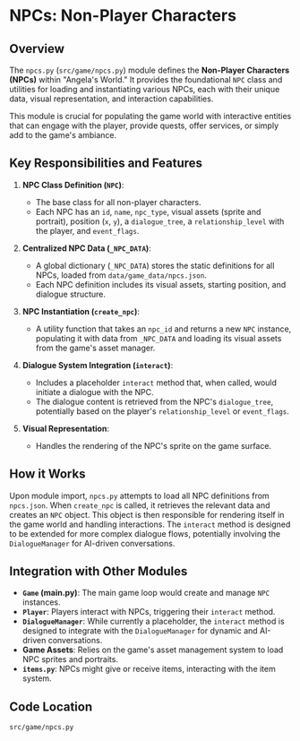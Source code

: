 # NPCs: Non-Player Characters

## Overview

The `npcs.py` (`src/game/npcs.py`) module defines the **Non-Player Characters (NPCs)** within "Angela's World." It provides the foundational `NPC` class and utilities for loading and instantiating various NPCs, each with their unique data, visual representation, and interaction capabilities.

This module is crucial for populating the game world with interactive entities that can engage with the player, provide quests, offer services, or simply add to the game's ambiance.

## Key Responsibilities and Features

1.  **NPC Class Definition (`NPC`)**: 
    *   The base class for all non-player characters.
    *   Each NPC has an `id`, `name`, `npc_type`, visual assets (sprite and portrait), position (`x`, `y`), a `dialogue_tree`, a `relationship_level` with the player, and `event_flags`.

2.  **Centralized NPC Data (`_NPC_DATA`)**: 
    *   A global dictionary (`_NPC_DATA`) stores the static definitions for all NPCs, loaded from `data/game_data/npcs.json`.
    *   Each NPC definition includes its visual assets, starting position, and dialogue structure.

3.  **NPC Instantiation (`create_npc`)**: 
    *   A utility function that takes an `npc_id` and returns a new `NPC` instance, populating it with data from `_NPC_DATA` and loading its visual assets from the game's asset manager.

4.  **Dialogue System Integration (`interact`)**: 
    *   Includes a placeholder `interact` method that, when called, would initiate a dialogue with the NPC.
    *   The dialogue content is retrieved from the NPC's `dialogue_tree`, potentially based on the player's `relationship_level` or `event_flags`.

5.  **Visual Representation**: 
    *   Handles the rendering of the NPC's sprite on the game surface.

## How it Works

Upon module import, `npcs.py` attempts to load all NPC definitions from `npcs.json`. When `create_npc` is called, it retrieves the relevant data and creates an `NPC` object. This object is then responsible for rendering itself in the game world and handling interactions. The `interact` method is designed to be extended for more complex dialogue flows, potentially involving the `DialogueManager` for AI-driven conversations.

## Integration with Other Modules

-   **`Game` (main.py)**: The main game loop would create and manage `NPC` instances.
-   **`Player`**: Players interact with NPCs, triggering their `interact` method.
-   **`DialogueManager`**: While currently a placeholder, the `interact` method is designed to integrate with the `DialogueManager` for dynamic and AI-driven conversations.
-   **Game Assets**: Relies on the game's asset management system to load NPC sprites and portraits.
-   **`items.py`**: NPCs might give or receive items, interacting with the item system.

## Code Location

`src/game/npcs.py`
